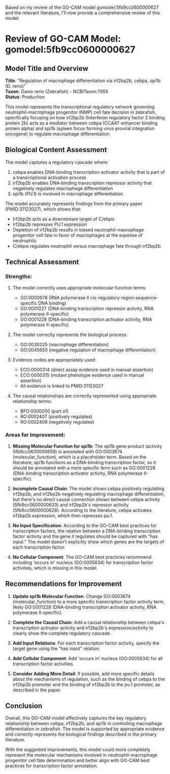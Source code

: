 Based on my review of the GO-CAM model gomodel:5fb9cc0600000627 and the relevant literature, I'll now provide a comprehensive review of this model.

# Review of GO-CAM Model: gomodel:5fb9cc0600000627

## Model Title and Overview
**Title**: "Regulation of macrophage differentiation via irf2bp2b, cebpa, spi1b (D. rerio)"  
**Taxon**: Danio rerio (Zebrafish) - NCBITaxon:7955  
**Status**: Production  

This model represents the transcriptional regulatory network governing neutrophil-macrophage progenitor (NMP) cell fate decision in zebrafish, specifically focusing on how irf2bp2b (Interferon regulatory factor 2 binding protein 2b) acts as a mediator between cebpa (CCAAT enhancer binding protein alpha) and spi1b (spleen focus forming virus proviral integration oncogene) to regulate macrophage differentiation.

## Biological Content Assessment

The model captures a regulatory cascade where:
1. cebpa enables DNA-binding transcription activator activity that is part of a transcriptional activation process
2. irf2bp2b enables DNA-binding transcription repressor activity that negatively regulates macrophage differentiation
3. spi1b (PU.1) is involved in macrophage differentiation

The model accurately represents findings from the primary paper (PMID:31123027), which shows that:
- Irf2bp2b acts as a downstream target of C/ebpα
- Irf2bp2b represses PU.1 expression
- Depletion of irf2bp2b results in biased neutrophil-macrophage progenitor cell fate in favor of macrophages at the expense of neutrophils
- C/ebpα regulates neutrophil versus macrophage fate through irf2bp2b

## Technical Assessment

### Strengths:
1. The model correctly uses appropriate molecular function terms:
   - GO:0000978 (RNA polymerase II cis-regulatory region sequence-specific DNA binding)
   - GO:0001227 (DNA-binding transcription repressor activity, RNA polymerase II-specific)
   - GO:0001228 (DNA-binding transcription activator activity, RNA polymerase II-specific)

2. The model correctly represents the biological process:
   - GO:0030225 (macrophage differentiation)
   - GO:0045650 (negative regulation of macrophage differentiation)

3. Evidence codes are appropriately used:
   - ECO:0000314 (direct assay evidence used in manual assertion)
   - ECO:0000315 (mutant phenotype evidence used in manual assertion)
   - All evidence is linked to PMID:31123027

4. The causal relationships are correctly represented using appropriate relationship terms:
   - BFO:0000050 (part of)
   - RO:0002407 (positively regulates)
   - RO:0002409 (negatively regulates)

### Areas for Improvement:

1. **Missing Molecular Function for spi1b**: The spi1b gene product (activity 5fb9cc0600000658) is annotated with GO:0003674 (molecular_function), which is a placeholder term. Based on the literature, spi1b functions as a DNA-binding transcription factor, so it should be annotated with a more specific term such as GO:0001228 (DNA-binding transcription activator activity, RNA polymerase II-specific).

2. **Incomplete Causal Chain**: The model shows cebpa positively regulating irf2bp2b, and irf2bp2b negatively regulating macrophage differentiation, but there's no direct causal connection shown between cebpa activity (5fb9cc0600000633) and irf2bp2b's repressor activity (5fb9cc0600000628). According to the literature, cebpa activates irf2bp2b expression, which then represses pu.1.

3. **No Input Specification**: According to the GO-CAM best practices for transcription factors, the relation between a DNA-binding transcription factor activity and the gene it regulates should be captured with "has input." The model doesn't explicitly show which genes are the targets of each transcription factor.

4. **No Cellular Component**: The GO-CAM best practices recommend including 'occurs in' nucleus (GO:0005634) for transcription factor activities, which is missing in this model.

## Recommendations for Improvement

1. **Update spi1b Molecular Function**: Change GO:0003674 (molecular_function) to a more specific transcription factor activity term, likely GO:0001228 (DNA-binding transcription activator activity, RNA polymerase II-specific).

2. **Complete the Causal Chain**: Add a causal relationship between cebpa's transcription activator activity and irf2bp2b's expression/activity to clearly show the complete regulatory cascade.

3. **Add Input Relations**: For each transcription factor activity, specify the target gene using the "has input" relation.

4. **Add Cellular Component**: Add 'occurs in' nucleus (GO:0005634) for all transcription factor activities.

5. **Consider Adding More Detail**: If possible, add more specific details about the mechanisms of regulation, such as the binding of cebpa to the irf2bp2b promoter and the binding of irf2bp2b to the pu.1 promoter, as described in the paper.

## Conclusion

Overall, this GO-CAM model effectively captures the key regulatory relationship between cebpa, irf2bp2b, and spi1b in controlling macrophage differentiation in zebrafish. The model is supported by appropriate evidence and correctly represents the biological findings described in the primary literature. 

With the suggested improvements, this model could more completely represent the molecular mechanisms involved in neutrophil-macrophage progenitor cell fate determination and better align with GO-CAM best practices for transcription factor annotation.